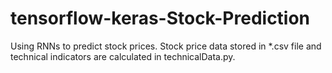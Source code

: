# tensorflow-keras-Stock-Prediction

Using RNNs to predict stock prices. Stock price data stored in *.csv file and technical indicators are calculated in technicalData.py.

